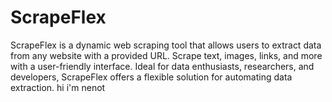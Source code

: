 # ScrapeFlex
ScrapeFlex is a dynamic web scraping tool that allows users to extract data from any website with a provided URL. Scrape text, images, links, and more with a user-friendly interface. Ideal for data enthusiasts, researchers, and developers, ScrapeFlex offers a flexible solution for automating data extraction.
hi i'm nenot